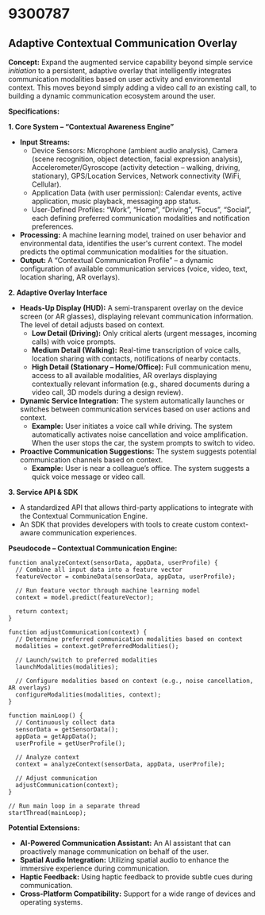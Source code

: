 # 9300787

## Adaptive Contextual Communication Overlay

**Concept:** Expand the augmented service capability beyond simple service *initiation* to a persistent, adaptive overlay that intelligently integrates communication modalities based on user activity and environmental context. This moves beyond simply adding a video call *to* an existing call, to building a dynamic communication ecosystem around the user.

**Specifications:**

**1. Core System – “Contextual Awareness Engine”**

*   **Input Streams:**
    *   Device Sensors: Microphone (ambient audio analysis), Camera (scene recognition, object detection, facial expression analysis), Accelerometer/Gyroscope (activity detection – walking, driving, stationary), GPS/Location Services, Network connectivity (WiFi, Cellular).
    *   Application Data (with user permission): Calendar events, active application, music playback, messaging app status.
    *   User-Defined Profiles:  “Work”, “Home”, “Driving”, “Focus”, “Social”, each defining preferred communication modalities and notification preferences.
*   **Processing:** A machine learning model, trained on user behavior and environmental data, identifies the user's current context.  The model predicts the optimal communication modalities for the situation.
*   **Output:**  A “Contextual Communication Profile” – a dynamic configuration of available communication services (voice, video, text, location sharing, AR overlays).

**2. Adaptive Overlay Interface**

*   **Heads-Up Display (HUD):**  A semi-transparent overlay on the device screen (or AR glasses), displaying relevant communication information. The level of detail adjusts based on context.
    *   **Low Detail (Driving):**  Only critical alerts (urgent messages, incoming calls) with voice prompts.
    *   **Medium Detail (Walking):**  Real-time transcription of voice calls, location sharing with contacts, notifications of nearby contacts.
    *   **High Detail (Stationary – Home/Office):** Full communication menu, access to all available modalities, AR overlays displaying contextually relevant information (e.g., shared documents during a video call, 3D models during a design review).
*   **Dynamic Service Integration:**  The system automatically launches or switches between communication services based on user actions and context.
    *   **Example:** User initiates a voice call while driving. The system automatically activates noise cancellation and voice amplification. When the user stops the car, the system prompts to switch to video.
*   **Proactive Communication Suggestions:** The system suggests potential communication channels based on context.
    *   **Example:** User is near a colleague’s office. The system suggests a quick voice message or video call.

**3. Service API & SDK**

*   A standardized API that allows third-party applications to integrate with the Contextual Communication Engine.
*   An SDK that provides developers with tools to create custom context-aware communication experiences.

**Pseudocode – Contextual Communication Engine:**

```
function analyzeContext(sensorData, appData, userProfile) {
  // Combine all input data into a feature vector
  featureVector = combineData(sensorData, appData, userProfile);

  // Run feature vector through machine learning model
  context = model.predict(featureVector);

  return context;
}

function adjustCommunication(context) {
  // Determine preferred communication modalities based on context
  modalities = context.getPreferredModalities();

  // Launch/switch to preferred modalities
  launchModalities(modalities);

  // Configure modalities based on context (e.g., noise cancellation, AR overlays)
  configureModalities(modalities, context);
}

function mainLoop() {
  // Continuously collect data
  sensorData = getSensorData();
  appData = getAppData();
  userProfile = getUserProfile();

  // Analyze context
  context = analyzeContext(sensorData, appData, userProfile);

  // Adjust communication
  adjustCommunication(context);
}

// Run main loop in a separate thread
startThread(mainLoop);
```

**Potential Extensions:**

*   **AI-Powered Communication Assistant:** An AI assistant that can proactively manage communication on behalf of the user.
*   **Spatial Audio Integration:** Utilizing spatial audio to enhance the immersive experience during communication.
*   **Haptic Feedback:**  Using haptic feedback to provide subtle cues during communication.
*   **Cross-Platform Compatibility:** Support for a wide range of devices and operating systems.